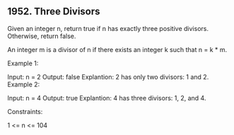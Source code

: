 ## 1952. Three Divisors

Given an integer n, return true if n has exactly three positive divisors. Otherwise, return false.

An integer m is a divisor of n if there exists an integer k such that n = k * m.

 

Example 1:

Input: n = 2
Output: false
Explantion: 2 has only two divisors: 1 and 2.
Example 2:

Input: n = 4
Output: true
Explantion: 4 has three divisors: 1, 2, and 4.
 

Constraints:

1 <= n <= 104
